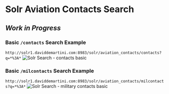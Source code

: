 # Solr Aviation Contacts Search 

## _Work in Progress_

### Basic `/contacts` Search Example
`http://solr1.daviddemartini.com:8983/solr/aviation_contacts/contacts?q=*%3A*`
![Solr Search - contacts basic](AviationContacts-basic-handler-query.png)

### Basic `/milcontacts` Search Example
  `http://solr1.daviddemartini.com:8983/solr/aviation_contacts/milcontacts?q=*%3A*`
![Solr Search - military contacts basic](AviationContacts-milcontacts-query.png)



